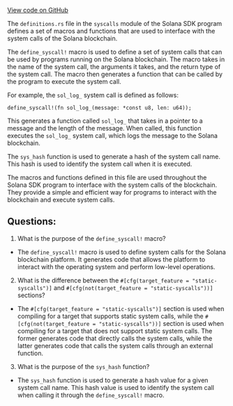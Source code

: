 [View code on GitHub](https://github.com/solana-labs/solana/blob/master/sdk/program/src/syscalls/definitions.rs)

The `definitions.rs` file in the `syscalls` module of the Solana SDK program defines a set of macros and functions that are used to interface with the system calls of the Solana blockchain. 

The `define_syscall!` macro is used to define a set of system calls that can be used by programs running on the Solana blockchain. The macro takes in the name of the system call, the arguments it takes, and the return type of the system call. The macro then generates a function that can be called by the program to execute the system call. 

For example, the `sol_log_` system call is defined as follows: 

```
define_syscall!(fn sol_log_(message: *const u8, len: u64));
```

This generates a function called `sol_log_` that takes in a pointer to a message and the length of the message. When called, this function executes the `sol_log_` system call, which logs the message to the Solana blockchain. 

The `sys_hash` function is used to generate a hash of the system call name. This hash is used to identify the system call when it is executed. 

The macros and functions defined in this file are used throughout the Solana SDK program to interface with the system calls of the blockchain. They provide a simple and efficient way for programs to interact with the blockchain and execute system calls.
## Questions: 
 1. What is the purpose of the `define_syscall!` macro?
- The `define_syscall!` macro is used to define system calls for the Solana blockchain platform. It generates code that allows the platform to interact with the operating system and perform low-level operations.

2. What is the difference between the `#[cfg(target_feature = "static-syscalls")]` and `#[cfg(not(target_feature = "static-syscalls"))]` sections?
- The `#[cfg(target_feature = "static-syscalls")]` section is used when compiling for a target that supports static system calls, while the `#[cfg(not(target_feature = "static-syscalls"))]` section is used when compiling for a target that does not support static system calls. The former generates code that directly calls the system calls, while the latter generates code that calls the system calls through an external function.

3. What is the purpose of the `sys_hash` function?
- The `sys_hash` function is used to generate a hash value for a given system call name. This hash value is used to identify the system call when calling it through the `define_syscall!` macro.
